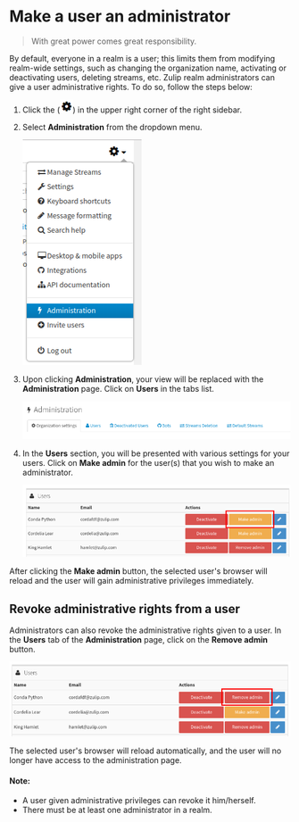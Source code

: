 # Make a user an administrator

> With great power comes great responsibility.

By default, everyone in a realm is a user; this limits them from modifying
realm-wide settings, such as changing the organization name, activating or
deactivating users, deleting streams, etc. Zulip realm administrators can
give a user administrative rights. To do so, follow the steps below:

1. Click the (![cog](/static/images/help/cog.png)) in the upper right corner
of the right sidebar.

2. Select **Administration** from the dropdown menu.

    ![admin](/static/images/help/admin.png)

3. Upon clicking **Administration**, your view will be replaced with the
**Administration** page. Click on **Users** in the tabs list.

    ![admin panel](/static/images/help/admin-panel-generic.png)

4. In the **Users** section, you will be presented with various settings
for your users. Click on **Make admin** for the user(s) that you wish to
make an administrator.

    ![make admin](/static/images/help/make-admin.png)

After clicking the **Make admin** button, the selected user's browser will
reload and the user will gain administrative privileges immediately.

## Revoke administrative rights from a user

Administrators can also revoke the administrative rights given to a user.
In the **Users** tab of the **Administration** page, click on the **Remove
admin** button.

  ![remove admin](/static/images/help/remove-admin.png)

The selected user's browser will reload automatically, and the user will no
longer have access to the administration page.

#### Note:
* A user given administrative privileges can revoke it him/herself.
* There must be at least one administrator in a realm.
